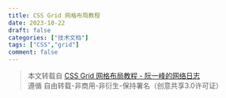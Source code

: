 ```yaml
---
title: CSS Grid 网格布局教程
date: 2023-10-22
draft: false
categories: ["技术文档"]
tags: ["CSS","grid"]
comment: false
---
```


> 本文转载自 [CSS Grid 网格布局教程 - 阮一峰的网络日志](https://www.ruanyifeng.com/blog/2019/03/grid-layout-tutorial.html)\
> 遵循 自由转载-非商用-非衍生-保持署名（创意共享3.0许可证）
